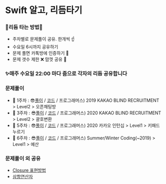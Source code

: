 # Swift 알고, 리듬타기
### 🌊리듬 타는 방법🌊

- 주차별로 문제풀이 공유. 한개씩 ☝️
- 수요일 6시까지 공유하기 
- 문제 풀면 카톡방에 인증하기 🐳
- 문제 갯수 제한 ❌  맘껏 공유 🤩

### ✨매주 수요일 22:00 마다 줌으로 각자의 리듬 공유합니다

### 문제풀이
- 📌 1주차 : 😎[풀이](https://github.com/29th-SOPT-iOS-SwiftAlgo-Rhythmtagi/KimHyungyu/blob/main/Solution/오픈채팅방.md) / [코드](https://github.com/29th-SOPT-iOS-SwiftAlgo-Rhythmtagi/KimHyungyu/blob/main/오픈채팅방.playground/Contents.swift) / 프로그래머스) 2019 KAKAO BLIND RECRUITMENT > Level2 > 오픈채팅방 
- 📌 3주차 : 😎[풀이](https://github.com/29th-SOPT-iOS-SwiftAlgo-Rhythmtagi/KimHyungyu/blob/main/Solution/괄호변환.md) / [코드](https://github.com/29th-SOPT-iOS-SwiftAlgo-Rhythmtagi/KimHyungyu/blob/main/괄호변환.playground/Contents.swift) / 프로그래머스) 2020 KAKAO BLIND RECRUITMENT > Level2 > 괄호변환 
- 📌 5주차 : 😎[풀이](https://github.com/29th-SOPT-iOS-SwiftAlgo-Rhythmtagi/KimHyungyu/blob/main/Solution/키패드%20누르기.md) / [코드](https://github.com/29th-SOPT-iOS-SwiftAlgo-Rhythmtagi/KimHyungyu/blob/main/키패드%20누르기.playground/Contents.swift) / 프로그래머스) 2020 카카오 인턴십 > Level1 > 키패드 누르기 
- 📌 6주차 : 😎[풀이](https://github.com/29th-SOPT-iOS-SwiftAlgo-Rhythmtagi/KimHyungyu/blob/main/Solution/예산.md) / [코드](https://github.com/29th-SOPT-iOS-SwiftAlgo-Rhythmtagi/KimHyungyu/blob/main/예산.playground/Contents.swift) / 프로그래머스) Summer/Winter Coding(~2019) > Level1 > 예산 

### 문제풀이 외 공유
- [Closure 표현방법](https://github.com/29th-SOPT-iOS-SwiftAlgo-Rhythmtagi/KimHyungyu/blob/main/StudyMaterial/Closure%20표현방법.md)
- [삼항연산자](https://github.com/29th-SOPT-iOS-SwiftAlgo-Rhythmtagi/KimHyungyu/blob/main/StudyMaterial/삼항연산자.md)
